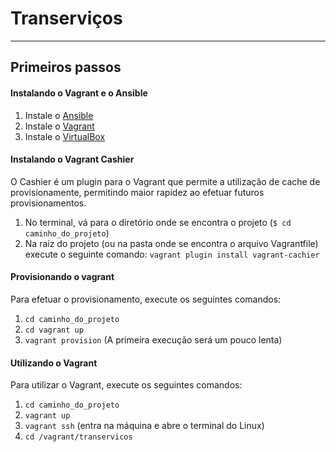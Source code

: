 # Transerviços
--------------------

## Primeiros passos

#### Instalando o Vagrant e o Ansible

1. Instale o [Ansible](http://www.ansible.com "ansible")
2. Instale o [Vagrant](http://www.vagrantup.com/ "vagrant")
3. Instale o [VirtualBox](https://www.virtualbox.org/wiki/Downloads "virtualbox")

#### Instalando o Vagrant Cashier

O Cashier é um plugin para o Vagrant que permite a utilização de cache de provisionamente, permitindo maior rapidez ao efetuar futuros provisionamentos.

1. No terminal, vá para o diretório onde se encontra o projeto (`$ cd caminho_do_projeto`)
2. Na raíz do projeto (ou na pasta onde se encontra o arquivo Vagrantfile) execute o seguinte comando:
`vagrant plugin install vagrant-cachier`

#### Provisionando o vagrant

Para efetuar o provisionamento, execute os seguintes comandos: 

1. `cd caminho_do_projeto`
2. `cd vagrant up`
3. `vagrant provision` (A primeira execução será um pouco lenta)

#### Utilizando o Vagrant

Para utilizar o Vagrant, execute os seguintes comandos:

1. `cd caminho_do_projeto`
2. `vagrant up`
3. `vagrant ssh` (entra na máquina e abre o terminal do Linux)
4. `cd /vagrant/transervicos` 


